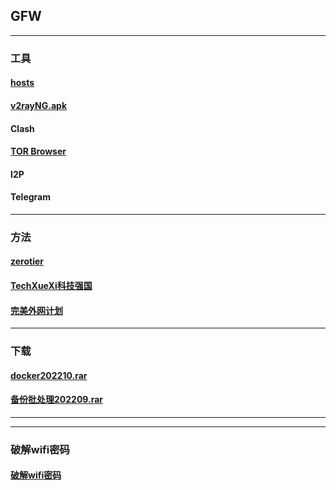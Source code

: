 ## GFW
----------------------------------------------------------------

### 工具

#### [hosts](https://mokk731.github.io/txt/hosts.txt)


#### [v2rayNG.apk](https://mokk731.github.io/apk/v2rayNG_v1.6.28_202201.apk)


#### Clash

#### [TOR Browser](https://www.torproject.org/zh-CN/)

#### I2P

#### Telegram

--------------------------------------------------------------------------

### 方法

#### [zerotier](https://mokk731.github.io/md/zerotier)

#### [TechXueXi科技强国](https://mokk731.github.io/md/xxqg)

#### [完美外网计划](https://mokk731.github.io/txt/完美外网计划.txt)
--------------------------------------------------------------------------

### 下载

#### [docker202210.rar](https://mokk731.github.io/ziprar/docker202210.rar)

#### [备份批处理202209.rar](https://mokk731.github.io/ziprar/备份批处理202209.rar)


--------------------------------------------------------------------------


--------------------------------------------------------------------------

### 破解wifi密码

#### [破解wifi密码](https://mokk731.github.io/txt/破解wifi密码.txt)




